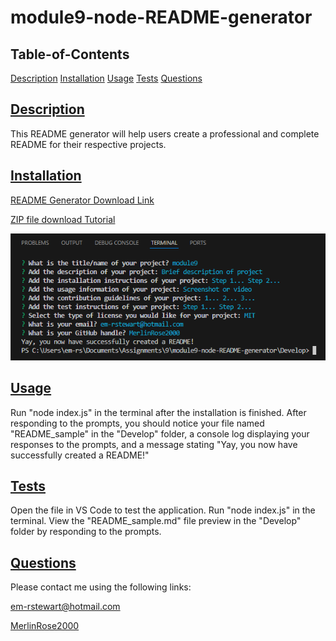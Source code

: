 # module9-node-README-generator
  
  ## Table-of-Contents

  [Description](#description)
  [Installation](#installation)
  [Usage](#usage)
  [Tests](#tests)
  [Questions](#questions)
  
  ## [Description](#table-of-contents)

  This README generator will help users create a professional and complete README for their respective projects.

  ## [Installation](#table-of-contents)

  [README Generator Download Link](https://github.com/MerlinRose2000/module9-node-README-generator)

  [ZIP file download Tutorial]()

  ![README_sample](Develop\utils\images\README_sample.png)

  ## [Usage](#table-of-contents)

  Run "node index.js" in the terminal after the installation is finished. After responding to the prompts, you should notice your file named "README_sample" in the "Develop" folder, a console log displaying your responses to the prompts, and a message stating "Yay, you now have successfully created a README!"

  ## [Tests](#table-of-contents)

  Open the file in VS Code to test the application. Run "node index.js" in the terminal. View the "README_sample.md" file preview in the "Develop" folder by responding to the prompts.

  ## [Questions](#table-of-contents)

  Please contact me using the following links:

  [em-rstewart@hotmail.com](mailto:em-rstewart@hotmail.com)

  [MerlinRose2000](https://github.com/MerlinRose2000)
